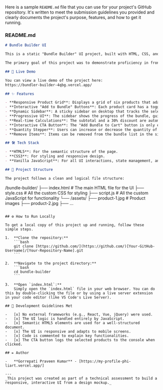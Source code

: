 Here is a sample `README.md` file that you can use for your project's GitHub repository. It's written to meet the submission guidelines you provided and clearly documents the project's purpose, features, and how to get it running.

### README.md

```markdown
# Bundle Builder UI

This is a static "Bundle Builder" UI project, built with HTML, CSS, and vanilla JavaScript. It recreates the user experience of a custom product bundling section, similar to those found on e-commerce platforms like Shopify.

The primary goal of this project was to demonstrate proficiency in front-end development by building a responsive, dynamic UI without relying on any external frameworks or libraries.

## 🚀 Live Demo

You can view a live demo of the project here:
https://bundler-builder-4qbg.vercel.app/

## ✨ Features

- **Responsive Product Grid**: Displays a grid of six products that adapts to different screen sizes.
- **Interactive "Add to Bundle" Buttons**: Each product card has a toggle button that changes its state (text and icon) when clicked.
- **Dynamic Sidebar**: A sticky sidebar on desktop that tracks the selected products.
- **Progressive UI**: The sidebar shows the progress of the bundle, guiding the user to select the required number of items.
- **Real-time Calculations**: The subtotal and a 30% discount are automatically calculated and displayed when three or more products are added.
- **Interactive CTA Button**: The "Add Bundle to Cart" button is only enabled when the bundle requirements are met.
- **Quantity Stepper**: Users can increase or decrease the quantity of selected items directly within the sidebar.
- **Remove Items**: Items can be removed from the bundle list in the sidebar.

## 🛠️ Tech Stack

- **HTML5**: For the semantic structure of the page.
- **CSS3**: For styling and responsive design.
- **Vanilla JavaScript**: For all UI interactions, state management, and dynamic content updates.

## 📂 Project Structure

The project follows a clean and logical file structure:

```

/bundle-builder/
├── index.html          \# The main HTML file for the UI
├── style.css           \# All the custom CSS for styling
├── script.js           \# All the custom JavaScript for functionality
└── /assets/
├── product-1.jpg   \# Product images
├── product-2.jpg
├── ...

````

## ⚙️ How to Run Locally

To get a local copy of this project up and running, follow these simple steps.

1.  **Clone the repository:**
    ```bash
    git clone [https://github.com/](https://github.com/)[Your-GitHub-Username]/[Your-Repository-Name].git
    ```

2.  **Navigate to the project directory:**
    ```bash
    cd bundle-builder
    ```

3.  **Open `index.html`:**
    Simply open the `index.html` file in your web browser. You can do this by double-clicking the file or by using a live server extension in your code editor (like VS Code's Live Server).

## 📝 Development Guidelines Met

-   [x] No external frameworks (e.g., React, Vue, jQuery) were used.
-   [x] The UI logic is handled entirely by JavaScript.
-   [x] Semantic HTML5 elements are used for a well-structured document.
-   [x] The UI is responsive and adapts to mobile screens.
-   [x] Code is commented to explain key functionalities.
-   [x] The CTA button logs the selected products to the console when clicked.

## ✒️ Author

-   **Gorrepati Praveen Kumar** - [https://my-profile-phi-liart.vercel.app/]

---
_This project was created as part of a technical assessment to build a responsive, interactive UI from a design mockup._
````
